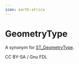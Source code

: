 ```yaml
---
icon: earth-africa
---
```


# GeometryType

A synonym for [ST\_GeometryType](st_geometrytype.md).

CC BY-SA / Gnu FDL
